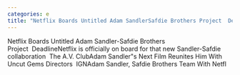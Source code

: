 ```yaml
---
categories: e
title: "Netflix Boards Untitled Adam SandlerSafdie Brothers Project  Deadline"
---
```

Netflix Boards Untitled Adam Sandler-Safdie Brothers Project&nbsp;&nbsp;DeadlineNetflix is officially on board for that new Sandler-Safdie collaboration&nbsp;&nbsp;The A.V. ClubAdam Sandler"s Next Film Reunites Him With Uncut Gems Directors&nbsp;&nbsp;IGNAdam Sandler, Safdie Brothers Team With Netfl